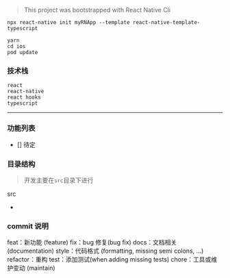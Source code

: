 > This project was bootstrapped with React Native Cli

```
npx react-native init myRNApp --template react-native-template-typescript

yarn
cd ios
pod update

```

### 技术栈

```
react
react-native
react hooks
typescript

```

<hr />

### 功能列表

- [] 待定

### 目录结构

> 开发主要在`src`目录下进行

src

-

### commit 说明

feat：新功能 (feature)
fix：bug 修复(bug fix)
docs：文档相关 (documentation)
style：代码格式 (formatting, missing semi colons, …)
refactor：重构
test：添加测试(when adding missing tests)
chore：工具或维护变动 (maintain)
